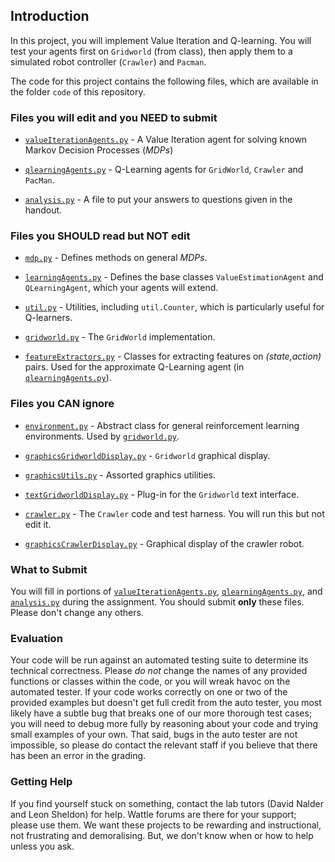 ## Introduction

In this project, you will implement Value Iteration and Q-learning. You will test your agents first on ```Gridworld``` (from class), then apply them to a simulated robot controller (```Crawler```) and ```Pacman```.

The code for this project contains the following files, which are available in the
folder ```code``` of this repository.

### Files you will edit and you NEED to submit

- [```valueIterationAgents.py```](../code/valueIterationAgents.py) - A
Value Iteration agent for solving known Markov Decision Processes (*MDPs*)

- [```qlearningAgents.py```](../code/qlearningAgents.py) - Q-Learning agents
for ```GridWorld```, ```Crawler``` and ```PacMan```.

- [```analysis.py```](../code/analysis.py) - A file to put your answers to
questions given in the handout.

### Files you SHOULD read but NOT edit

- [```mdp.py```](../code/mdp.py) - Defines methods on general *MDPs*.

- [```learningAgents.py```](../code/learningAgents.py) - Defines the base
classes ```ValueEstimationAgent``` and ```QLearningAgent```, which your agents
will extend.

- [```util.py```](../code/util.py) - Utilities, including ```util.Counter```,
which is particularly useful for Q-learners.

- [```gridworld.py```](../code/gridworld.py) - The ```GridWorld``` implementation.

- [```featureExtractors.py```](../code/featureExtractors.py) - Classes for
extracting features on _(state,action)_ pairs. Used for the approximate Q-Learning
agent (in [```qlearningAgents.py```](../code/qlearningAgents.py)).

### Files you CAN ignore

- [```environment.py```](../code/environment.py) - Abstract class for general
reinforcement learning environments. Used by [```gridworld.py```](../code/gridworld.py).

- [```graphicsGridworldDisplay.py```](../code/graphicsGridworldDisplay.py) -
 ```Gridworld``` graphical display.

- [```graphicsUtils.py```](../code/graphicsUtils.py) - Assorted graphics
utilities.

- [```textGridworldDisplay.py```](../code/textGridworldDisplay.py) - Plug-in
for the ```Gridworld``` text interface.

- [```crawler.py```](../code/crawler.py) - The ```Crawler``` code and test
harness. You will run this but not edit it.

- [```graphicsCrawlerDisplay.py```](../code/graphicsCrawlerDisplay.py) -
Graphical display of the crawler robot.

### What to Submit


You will fill in portions of <code><a href="docs/valueIterationAgents.html">valueIterationAgents.py</a></code>, <code><a href="docs/qlearningAgents.html">qlearningAgents.py</a></code>, and <code><a href="docs/analysis.html">analysis.py</a></code> during the assignment. You should submit **only** these files.  Please don't change any others.</p>

### Evaluation

Your code will be run against an automated testing suite to determine its technical
correctness. Please <em>do not</em> change the names of any provided functions or classes
within the code, or you will wreak havoc on the automated tester. If your code works
correctly on one or two of the provided examples but doesn't get full credit from the auto
tester, you most likely have a subtle bug that breaks one of our more thorough test cases;
you will need to debug more fully by reasoning about your code and trying small examples of
your own. That said, bugs in the auto tester are not impossible, so please do contact the
relevant staff if you believe that there has been an error in the grading.


### Getting Help

If you find yourself stuck on something, contact the lab tutors (David Nalder and
Leon Sheldon) for help. Wattle forums are there for your support; please use them.
We want these projects to be rewarding and instructional, not frustrating and
demoralising.  But, we don't know when or how to help unless you ask.
